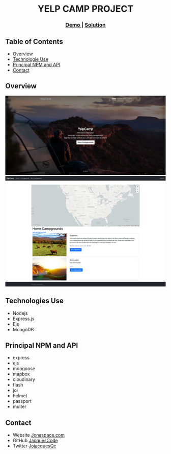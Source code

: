 <h1 align="center">YELP CAMP PROJECT</h1>

<div align="center">
  <h3>
    <a href="https://damp-ridge-48657.herokuapp.com/">
      Demo
    </a>
    <span> | </span>
    <a href="https://github.com/Jacquescode/YelpCamp-Project/">
      Solution
    </a>
  </h3>
</div>

## Table of Contents

- [Overview](#overview)
- [Technologie Use](#Technologies-Use)
- [Principal NPM and API](#Principal-NPM-and-API)
- [Contact](#contact)

## Overview

<img src="Images/screencapture1.png">
<img src="Images/screencapture2.png">

## Technologies Use
- Nodejs
- Express.js
- Ejs
- MongoDB

## Principal NPM and API
- express
- ejs
- mongoose
- mapbox
- cloudinary
- flash
- joi
- helmet
- passport
- multer

## Contact

- Website [Jonaspace.com](https://jonaspace.com/)
- GitHub [JacquesCode](https://github.com/Jacquescode)
- Twitter [JojacquesQc](https://twitter.com/JoJacquesQc)
